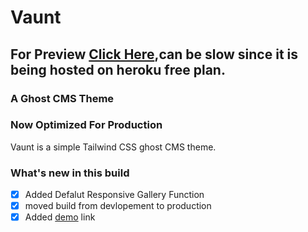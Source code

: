 ﻿# Vaunt

## For Preview [Click Here](vaunt-kaustubha.herokuapp.com),can be slow since it is being hosted on heroku free plan. 
### A Ghost CMS Theme

### Now Optimized For Production

Vaunt is a simple Tailwind CSS ghost CMS theme.

### What's new in this build
-[x] Added Defalut Responsive Gallery Function
-[x] moved build from devlopement to production
-[x] Added [demo](vaunt-kaustubha.herokuapp.com) link 